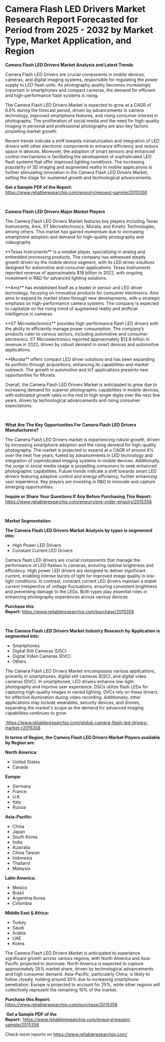 <p><h1>Camera Flash LED Drivers Market Research Report Forecasted for Period from 2025 -  2032 by Market Type, Market Application, and Region</h1></p><p><strong>Camera Flash LED Drivers Market Analysis and Latest Trends</strong></p>
<p><p>Camera Flash LED Drivers are crucial components in mobile devices, cameras, and digital imaging systems, responsible for regulating the power supply to LED flash units. As photography quality becomes increasingly important in smartphones and compact cameras, the demand for efficient and high-performance flash systems is rising.</p><p>The Camera Flash LED Drivers Market is expected to grow at a CAGR of 6.6% during the forecast period, driven by advancements in camera technology, improved smartphone features, and rising consumer interest in photography. The proliferation of social media and the need for high-quality imaging in personal and professional photography are also key factors propelling market growth.</p><p>Recent trends indicate a shift towards miniaturization and integration of LED drivers with other electronic components to enhance efficiency and reduce space in devices. Moreover, the adoption of smart sensors and enhanced control mechanisms is facilitating the development of sophisticated LED flash systems that offer improved lighting conditions. The increasing popularity of 3D imaging and augmented reality in mobile applications is further stimulating innovation in the Camera Flash LED Drivers Market, setting the stage for sustained growth and technological advancements.</p></p>
<p><strong>Get a Sample PDF of the Report:&nbsp;</strong> <a href="https://www.reliableresearchiq.com/enquiry/request-sample/2015358?utm_campaign=1720&utm_medium=2&utm_source=Github&utm_content=ia&utm_term=17012025&utm_id=camera-flash-led-drivers">https://www.reliableresearchiq.com/enquiry/request-sample/2015358</a></p>
<p>&nbsp;</p>
<p><strong>Camera Flash LED Drivers Major Market Players</strong></p>
<p><p>The Camera Flash LED Drivers Market features key players including Texas Instruments, Ams, ST Microelectronics, Murata, and Kinetic Technologies, among others. This market has gained momentum due to increasing smartphone adoption and demand for high-quality photography and videography.</p><p>**Texas Instruments** is a notable player, specializing in analog and embedded processing products. The company has witnessed steady growth driven by the mobile device segment, with its LED driver solutions designed for automotive and consumer applications. Texas Instruments reported revenue of approximately $18 billion in 2022, with ongoing investment in R&D for advanced lighting solutions.</p><p>**Ams** has established itself as a leader in sensor and LED driver technology, focusing on innovative products for consumer electronics. Ams aims to expand its market share through new developments, with a strategic emphasis on high-performance camera systems. The company is expected to capitalize on the rising trend of augmented reality and artificial intelligence in cameras.</p><p>**ST Microelectronics** provides high-performance flash LED drivers with the ability to efficiently manage power consumption. The company’s products cater to various sectors, including automotive and consumer electronics. ST Microelectronics reported approximately $12.8 billion in revenue in 2022, driven by robust demand in smart devices and automotive applications.</p><p>**Murata** offers compact LED driver solutions and has been expanding its portfolio through acquisitions, enhancing its capabilities and market outreach. The growth in automotive and IoT applications presents new opportunities for Murata.</p><p>Overall, the Camera Flash LED Drivers Market is anticipated to grow due to increasing demand for superior photographic capabilities in mobile devices, with estimated growth rates in the mid to high single digits over the next few years, driven by technological advancements and rising consumer expectations.</p></p>
<p>&nbsp;</p>
<p><strong>What Are The Key Opportunities For Camera Flash LED Drivers Manufacturers?</strong></p>
<p><p>The Camera Flash LED Drivers market is experiencing robust growth, driven by increasing smartphone adoption and the rising demand for high-quality photography. The market is projected to expand at a CAGR of around 6% over the next five years, fueled by advancements in LED technology and integration of sophisticated imaging systems in mobile devices. Additionally, the surge in social media usage is propelling consumers to seek enhanced photographic capabilities. Future trends indicate a shift towards smart LED drivers featuring adaptive control and energy efficiency, further enhancing user experience. Key players are investing in R&D to innovate and capture emerging opportunities.</p></p>
<p><strong>Inquire or Share Your Questions If Any Before Purchasing This Report:</strong> <a href="https://www.reliableresearchiq.com/enquiry/pre-order-enquiry/2015358?utm_campaign=1720&utm_medium=2&utm_source=Github&utm_content=ia&utm_term=17012025&utm_id=camera-flash-led-drivers">https://www.reliableresearchiq.com/enquiry/pre-order-enquiry/2015358</a></p>
<p>&nbsp;</p>
<p><strong>Market Segmentation</strong></p>
<p><strong>The Camera Flash LED Drivers Market Analysis by types is segmented into:</strong></p>
<p><ul><li>High Power LED Drivers</li><li>Constant Current LED Drivers</li></ul></p>
<p><p>Camera flash LED drivers are crucial components that manage the performance of LED flashes in cameras, ensuring optimal brightness and efficiency. High power LED drivers are designed to deliver significant current, enabling intense bursts of light for improved image quality in low-light conditions. In contrast, constant current LED drivers maintain a stable current irrespective of voltage fluctuations, ensuring consistent brightness and preventing damage to the LEDs. Both types play essential roles in enhancing photography experiences across various devices.</p></p>
<p><strong>Purchase this Report:&nbsp;</strong><a href="https://www.reliableresearchiq.com/purchase/2015358?utm_campaign=1720&utm_medium=2&utm_source=Github&utm_content=ia&utm_term=17012025&utm_id=camera-flash-led-drivers">https://www.reliableresearchiq.com/purchase/2015358</a></p>
<p>&nbsp;</p>
<p><strong>The Camera Flash LED Drivers Market Industry Research by Application is segmented into:</strong></p>
<p><ul><li>Smartphones</li><li>Digital Still Cameras (DSC)</li><li>Digital Video Cameras (DVC)</li><li>Others</li></ul></p>
<p><p>The Camera Flash LED Drivers Market encompasses various applications, primarily in smartphones, digital still cameras (DSC), and digital video cameras (DVC). In smartphones, LED drivers enhance low-light photography and improve user experience. DSCs utilize flash LEDs for capturing high-quality images in varied lighting. DVCs rely on these drivers for effective illumination during video recording. Additionally, other applications may include wearables, security devices, and drones, expanding the market's scope as the demand for advanced imaging capabilities continues to grow.</p></p>
<p><a href="https://www.reliableresearchiq.com/global-camera-flash-led-drivers-market-r2015358?utm_campaign=1720&utm_medium=2&utm_source=Github&utm_content=ia&utm_term=17012025&utm_id=camera-flash-led-drivers">&nbsp;https://www.reliableresearchiq.com/global-camera-flash-led-drivers-market-r2015358</a></p>
<p><strong>In terms of Region, the Camera Flash LED Drivers Market Players available by Region are:</strong></p>
<p>
    <p> <strong> North America: </strong>
        <ul>
            <li>United States</li>
            <li>Canada</li>
        </ul>
        </p> 
    <p> <strong> Europe: </strong>
        <ul>
            <li>Germany</li>
            <li>France</li>
            <li>U.K.</li>
            <li>Italy</li>
            <li>Russia</li>
        </ul>
        </p> 
    <p> <strong> Asia-Pacific: </strong>
        <ul>
            <li>China</li>
            <li>Japan</li>
            <li>South Korea</li>
            <li>India</li>
            <li>Australia</li>
            <li>China Taiwan</li>
            <li>Indonesia</li>
            <li>Thailand</li>
            <li>Malaysia</li>
        </ul>
        </p> 
    <p> <strong> Latin America: </strong>
        <ul>
            <li>Mexico</li>
            <li>Brazil</li>
            <li>Argentina Korea</li>
            <li>Colombia</li>
        </ul>
        </p> 
    <p> <strong> Middle East & Africa: </strong>
        <ul>
            <li>Turkey</li>
            <li>Saudi</li>
            <li>Arabia</li>
            <li>UAE</li>
            <li>Korea</li>
        </ul>
    </p>
    </p>
<p><p>The Camera Flash LED Drivers Market is anticipated to experience significant growth across various regions, with North America and Asia-Pacific projected to dominate. North America is expected to capture approximately 35% market share, driven by technological advancements and high consumer demand. Asia-Pacific, particularly China, is likely to follow closely, holding around 30% due to increasing smartphone penetration. Europe is projected to account for 25%, while other regions will collectively represent the remaining 10% of the market.</p></p>
<p><strong>Purchase this Report: </strong><a href="https://www.reliableresearchiq.com/purchase/2015358?utm_campaign=1720&utm_medium=2&utm_source=Github&utm_content=ia&utm_term=17012025&utm_id=camera-flash-led-drivers">https://www.reliableresearchiq.com/purchase/2015358</a></p>
<p>&nbsp;<strong>Get a Sample PDF of the Report:&nbsp;&nbsp;</strong><a href="https://www.reliableresearchiq.com/enquiry/request-sample/2015358?utm_campaign=1720&utm_medium=2&utm_source=Github&utm_content=ia&utm_term=17012025&utm_id=camera-flash-led-drivers">https://www.reliableresearchiq.com/enquiry/request-sample/2015358</a></p>
<p><strong></strong></p>
<p>Check more reports on <a href="https://www.reliableresearchiq.com/?utm_campaign=1720&utm_medium=2&utm_source=Github&utm_content=ia&utm_term=17012025&utm_id=camera-flash-led-drivers">https://www.reliableresearchiq.com/</a></p>